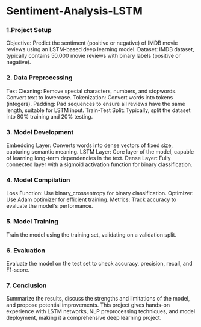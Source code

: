 # Sentiment-Analysis-LSTM

### 1.Project Setup
Objective: Predict the sentiment (positive or negative) of IMDB movie reviews using an LSTM-based deep learning model.
Dataset: IMDB dataset, typically contains 50,000 movie reviews with binary labels (positive or negative).

### 2. Data Preprocessing
Text Cleaning:
Remove special characters, numbers, and stopwords.
Convert text to lowercase.
Tokenization: Convert words into tokens (integers).
Padding: Pad sequences to ensure all reviews have the same length, suitable for LSTM input.
Train-Test Split: Typically, split the dataset into 80% training and 20% testing.

### 3. Model Development
Embedding Layer: Converts words into dense vectors of fixed size, capturing semantic meaning.
LSTM Layer: Core layer of the model, capable of learning long-term dependencies in the text.
Dense Layer: Fully connected layer with a sigmoid activation function for binary classification.

### 4. Model Compilation
Loss Function: Use binary_crossentropy for binary classification.
Optimizer: Use Adam optimizer for efficient training.
Metrics: Track accuracy to evaluate the model's performance.

### 5. Model Training
Train the model using the training set, validating on a validation split.

### 6. Evaluation
Evaluate the model on the test set to check accuracy, precision, recall, and F1-score.

### 7. Conclusion
Summarize the results, discuss the strengths and limitations of the model, and propose potential improvements.
This project gives hands-on experience with LSTM networks, NLP preprocessing techniques, and model deployment, making it a comprehensive deep learning project.

